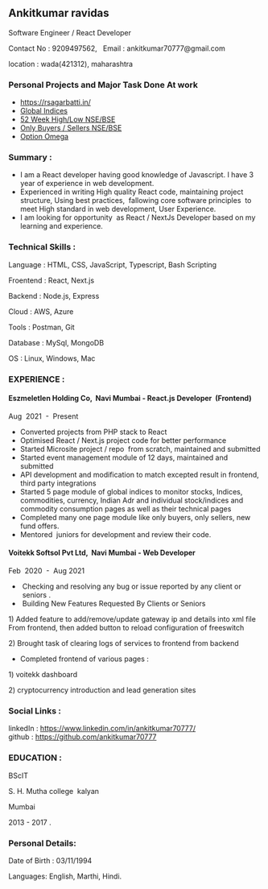 <body class="c7 c27 doc-content">
    <p class="c31 c32 title" id="h.5x0d5h95i329"><h2 class="c2 c31" id="h.btnhb4vznhl8"><span class="c10">Ankitkumar ravidas </span></h2></p>
    <p class="c34 subtitle" id="h.sbziogryzzql"><span class="c13">Software Engineer / React Developer</span></p>
    <p class="c15"><span class="c5">Contact No : 9209497562, &nbsp; Email : ankitkumar70777@gmail.com </span></p>
    <p class="c15"><span class="c5">location : wada(421312), maharashtra</span></p>
    <h3 class="c2 c31" id="h.btnhb4vznhl8"><span class="c10">Personal Projects and Major Task Done At work  </span></h3>
    <ul class="c8 lst-kix_346hmfwinf4s-0 start">
    <li class="c0 li-bullet-0"><span class="c5"><a href="https://rsagarbatti.in/">https://rsagarbatti.in/</a> </span></li>
    <li class="c0 li-bullet-0"><span class="c5"><a href="https://www.moneycontrol.com/markets/global-indices/">Global Indices</a> </span></li>
    <li class="c0 li-bullet-0"><span class="c5"><a href="https://www.moneycontrol.com/stocks/marketstats/nselow/index.php">52 Week High/Low  NSE/BSE</a> </span></li>
    <li class="c0 li-bullet-0"><span class="c5"><a href="https://www.moneycontrol.com/stocks/marketstats/onlybuyers.php">Only Buyers / Sellers NSE/BSE</a> </span></li>
        <li class="c0 li-bullet-0"><span class="c5"><a href="https://www.moneycontrol.com/optionomega">Option Omega</a> </span></li>
    </ul>
    <h3 class="c2 c31" id="h.btnhb4vznhl8"><span class="c10">Summary : </span></h3>
    <ul class="c8 lst-kix_4892l47vf99z-0 start">
        <li class="c0 li-bullet-0"><span class="c5 c7">I am a React developer having good knowledge of Javascript. I
                have 3 year of experience in web development. </span></li>
        <li class="c0 li-bullet-0"><span class="c5 c7">Experienced in writing High quality React code, maintaining
                project structure, Using best practices, &nbsp;fallowing core software principles &nbsp;to meet High
                standard in web development, User Experience.</span></li>
        <li class="c0 li-bullet-0"><span class="c7 c25">I am looking for opportunity &nbsp;as React / NextJs Developer
                based on my learning and experience.</span></li>
    </ul>
    <h3 class="c2 c31" id="h.nhphs8kobmgi"><span class="c10 c24 c29">Technical Skills : </span></h3>
    <p class="c9"><span class="c5">Language : HTML, CSS, JavaScript, Typescript, Bash Scripting</span></p>
    <p class="c4"><span class="c5">Froentend : React, Next.js</span></p>
    <p class="c4"><span class="c5">Backend : Node.js, Express</span></p>
    <p class="c4"><span class="c5">Cloud : AWS, Azure</span></p>
    <p class="c4"><span class="c5">Tools : Postman, Git</span></p>
    <p class="c4"><span class="c5">Database : MySql, MongoDB</span></p>
    <p class="c4"><span class="c25">OS : Linux, Windows, Mac</span></p>
    <h3 class="c2" id="h.5sh58lh512k2"><span class="c10">EXPERIENCE : </span></h3>
    <h4 class="c18" id="h.dtefcpdj46j6"><span class="c6">Eszmeletlen Holding Co, &nbsp;Navi Mumbai</span><span
            class="c14">&nbsp;- React.js Developer &nbsp;(Frontend)</span></h4>
    <p class="c16"><span class="c25 c33">Aug &nbsp;2021 &nbsp;- &nbsp;Present</span></p>
    <ul class="c8 lst-kix_346hmfwinf4s-0 start">
        <li class="c0 li-bullet-0"><span class="c5">Converted projects from PHP stack to React </span></li>
        <li class="c0 li-bullet-0"><span class="c5">Optimised React / Next.js project code for better performance</span>
        </li>
        <li class="c0 li-bullet-0"><span class="c5">Started Microsite project / repo &nbsp;from scratch, maintained and
                submitted </span></li>
        <li class="c0 li-bullet-0"><span class="c5">Started event management module of 12 days, maintained and submitted
            </span></li>
        <li class="c0 li-bullet-0"><span class="c5">API development and modification to match excepted result in
                frontend, third party integrations</span></li>
        <li class="c0 li-bullet-0"><span class="c5 c7">Started 5 page module of global indices to monitor stocks,
                Indices, commodities, currency, Indian Adr and individual stock/indices and commodity consumption pages
                as well as their technical pages</span></li>
        <li class="c0 li-bullet-0"><span class="c5 c7">Completed many one page module like only buyers, only sellers,
                new fund offers.</span></li>
        <li class="c0 li-bullet-0"><span class="c5 c7">Mentored &nbsp;juniors for development and review their
                code.</span></li>
    </ul>
    <p class="c17"><span class="c12 c19"></span></p>
    <h4 class="c18" id="h.mu43qcboozqe"><span class="c6">Voitekk Softsol Pvt Ltd, &nbsp;Navi Mumbai</span><span
            class="c14 c24">&nbsp;- Web Developer</span></h4>
    <p class="c16"><span class="c3">Feb &nbsp;2020 &nbsp;- &nbsp;Aug 2021</span></p>
    <ul class="c8 lst-kix_346hmfwinf4s-0">
        <li class="c0 li-bullet-0"><span class="c5 c7">&nbsp;Checking and resolving any bug or issue reported by any
                client or &nbsp;seniors .</span></li>
        <li class="c0 li-bullet-0"><span class="c5 c7">&nbsp;Building New Features Requested By Clients or
                Seniors</span></li>
    </ul>
    <p class="c9"><span class="c5 c7">1) Added feature to add/remove/update gateway ip and details into xml file From
            frontend, then added button to reload configuration of freeswitch</span></p>
    <p class="c4"><span class="c5 c7">2) Brought task of clearing logs of services to frontend from backend</span></p>
    <ul class="c8 lst-kix_346hmfwinf4s-0">
        <li class="c0 li-bullet-0"><span class="c5 c7">Completed frontend of various pages :</span></li>
    </ul>
    <p class="c4"><span class="c5 c7">1) voitekk dashboard</span></p>
    <p class="c4"><span class="c25 c7">2) cryptocurrency introduction and lead generation sites</span></p>
    <h3 class="c2" id="h.yn0e3dr3g5jm"><span class="c10 c24 c29">Social Links : </span></h3>
    <p class="c28"><span class="c7 c23">linkedIn : </span><span class="c21 c23 c7"><a class="c1"
                href="https://www.google.com/url?q=https://www.linkedin.com/in/ankitkumar70777/&amp;sa=D&amp;source=editors&amp;ust=1684521278531385&amp;usg=AOvVaw0I7jPiCTPJEN15dGTcHvtA">https://www.linkedin.com/in/ankitkumar70777/</a></span><span
            class="c23 c7"><br></span><span class="c7 c11">github : </span><span class="c11 c7 c21"><a class="c1"
                href="https://www.google.com/url?q=https://github.com/ankitkumar70777&amp;sa=D&amp;source=editors&amp;ust=1684521278531860&amp;usg=AOvVaw1fF6STeVFIkmtVkQaypF63">https://github.com/ankitkumar70777</a></span>
    </p>
    <h3 class="c2" id="h.x8tbnkb30stf"><span class="c10 c24 c29">EDUCATION : &nbsp;</span></h3>
    <p class="c15"><span class="c5">BScIT &nbsp;</span></p>
    <p class="c15"><span class="c5">S. H. Mutha college &nbsp;kalyan</span></p>
    <p class="c15"><span class="c5">Mumbai</span></p>
    <p class="c15"><span class="c5">2013 - 2017 .</span></p>
    <p class="c15 c20"><span class="c12 c19"></span></p>
    <h3 class="c26" id="h.mwm0l3sr93q7"><span class="c10">Personal Details: &nbsp;</span><span class="c12 c22">&nbsp;
        </span></h3>
    <p class="c15"><span class="c5">Date of Birth : 03/11/1994</span></p>
    <p class="c15"><span class="c25">Languages: English, Marthi, Hindi.</span></p>
</body>
